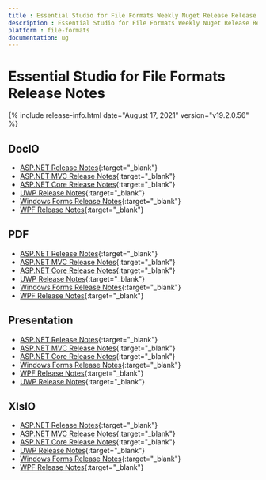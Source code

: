 ```yaml
---
title : Essential Studio for File Formats Weekly Nuget Release Release Notes  
description : Essential Studio for File Formats Weekly Nuget Release Release Notes  
platform : file-formats
documentation: ug
---
```


# Essential Studio for File Formats  Release Notes  

{% include release-info.html date="August 17, 2021" version="v19.2.0.56" %} 

## DocIO

* [ASP.NET Release Notes](/aspnet/release-notes/v19.2.0.56#docio){:target="_blank"}
* [ASP.NET MVC Release Notes](/aspnetmvc/release-notes/v19.2.0.56#docio){:target="_blank"}
* [ASP.NET Core Release Notes](/aspnet-core/release-notes/v19.2.0.56#docio){:target="_blank"}
* [UWP Release Notes](/uwp/release-notes/v19.2.0.56#docio){:target="_blank"}
* [Windows Forms Release Notes](/windowsforms/release-notes/v19.2.0.56#docio){:target="_blank"}
* [WPF Release Notes](/wpf/release-notes/v19.2.0.56#docio){:target="_blank"}


## PDF

* [ASP.NET Release Notes](/aspnet/release-notes/v19.2.0.56#pdf){:target="_blank"}
* [ASP.NET MVC Release Notes](/aspnetmvc/release-notes/v19.2.0.56#pdf){:target="_blank"}
* [ASP.NET Core Release Notes](/aspnet-core/release-notes/v19.2.0.56#pdf){:target="_blank"}
* [UWP Release Notes](/uwp/release-notes/v19.2.0.56#pdf){:target="_blank"}
* [Windows Forms Release Notes](/windowsforms/release-notes/v19.2.0.56#pdf){:target="_blank"}
* [WPF Release Notes](/wpf/release-notes/v19.2.0.56#pdf){:target="_blank"}


## Presentation

* [ASP.NET Release Notes](/aspnet/release-notes/v19.2.0.56#presentation){:target="_blank"}
* [ASP.NET MVC Release Notes](/aspnetmvc/release-notes/v19.2.0.56#presentation){:target="_blank"}
* [ASP.NET Core Release Notes](/aspnet-core/release-notes/v19.2.0.56#presentation){:target="_blank"}
* [Windows Forms Release Notes](/windowsforms/release-notes/v19.2.0.56#presentation){:target="_blank"}
* [WPF Release Notes](/wpf/release-notes/v19.2.0.56#presentation){:target="_blank"}
* [UWP Release Notes](/uwp/release-notes/v19.2.0.56#presentation){:target="_blank"}


## XlsIO

* [ASP.NET Release Notes](/aspnet/release-notes/v19.2.0.56#xlsio){:target="_blank"}
* [ASP.NET MVC Release Notes](/aspnetmvc/release-notes/v19.2.0.56#xlsio){:target="_blank"}
* [ASP.NET Core Release Notes](/aspnet-core/release-notes/v19.2.0.56#xlsio){:target="_blank"}
* [UWP Release Notes](/uwp/release-notes/v19.2.0.56#xlsio){:target="_blank"}
* [Windows Forms Release Notes](/windowsforms/release-notes/v19.2.0.56#xlsio){:target="_blank"}
* [WPF Release Notes](/wpf/release-notes/v19.2.0.56#xlsio){:target="_blank"}